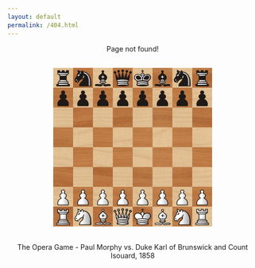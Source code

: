 ```yaml
---
layout: default
permalink: /404.html
---
```


<center>
  <div class="lead pretty-links" style="margin-bottom: 30px;">
    Page not found!
  </div>
  <img src="/assets/img/opera.gif" alt="The Opera Game">
  <p style="margin-top: 30px;">The Opera Game - Paul Morphy vs. Duke Karl of Brunswick and Count Isouard, 1858</p>
</center>
